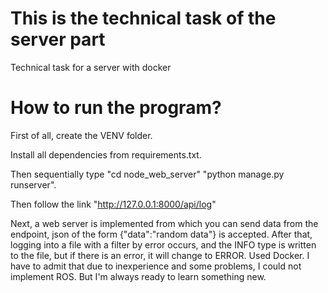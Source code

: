 # This is the technical task of the server part
 Technical task for a server with docker
# How to run the program?

 First of all, create the VENV folder.
 
 Install all dependencies from requirements.txt.
 
 Then sequentially type "cd node_web_server" "python manage.py runserver".
 
 Then follow the link "http://127.0.0.1:8000/api/log"

Next, a web server is implemented from which you can send data from the endpoint, json of the form {"data":"random data"} is accepted. After that, logging into a file with a filter by error occurs, and the INFO type is written to the file, but if there is an error, it will change to ERROR. Used Docker.
 I have to admit that due to inexperience and some problems, I could not implement ROS. But I'm always ready to learn something new.
